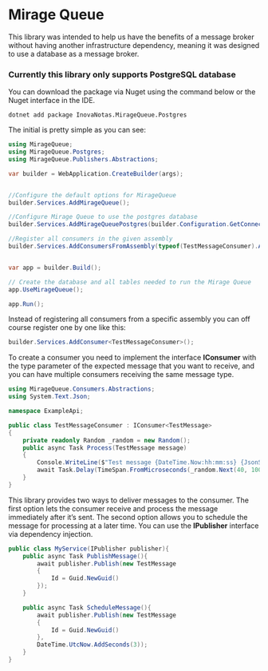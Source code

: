# Mirage Queue

This library was intended to help us have the benefits of a message broker without having another infrastructure dependency, meaning it was designed to use a database as a message broker.

###  Currently this library only supports PostgreSQL database 

You can download the package via Nuget using the command below or the Nuget interface in the IDE.

``` shell
dotnet add package InovaNotas.MirageQueue.Postgres
```

The initial is pretty simple as you can see:
``` csharp
using MirageQueue;
using MirageQueue.Postgres;
using MirageQueue.Publishers.Abstractions;

var builder = WebApplication.CreateBuilder(args);


//Configure the default options for MirageQueue
builder.Services.AddMirageQueue();

//Configure Mirage Queue to use the postgres database 
builder.Services.AddMirageQueuePostgres(builder.Configuration.GetConnectionString("DefaultConnection"));

//Register all consumers in the given assembly
builder.Services.AddConsumersFromAssembly(typeof(TestMessageConsumer).Assembly);


var app = builder.Build();

// Create the database and all tables needed to run the Mirage Queue
app.UseMirageQueue();

app.Run();
```

Instead of registering all consumers from a specific assembly you can off course register one by one like this:

``` csharp
builder.Services.AddConsumer<TestMessageConsumer>();
```

To create a consumer you need to implement the interface **IConsumer** with the type parameter of the expected message that you want to receive, and you can have multiple consumers receiving the same message type.

``` csharp
using MirageQueue.Consumers.Abstractions;
using System.Text.Json;

namespace ExampleApi;

public class TestMessageConsumer : IConsumer<TestMessage>
{
    private readonly Random _random = new Random();
    public async Task Process(TestMessage message)
    {
        Console.WriteLine($"Test message {DateTime.Now:hh:mm:ss} {JsonSerializer.Serialize(message)}");
        await Task.Delay(TimeSpan.FromMicroseconds(_random.Next(40, 100)));
    }
}
```

This library provides two ways to deliver messages to the consumer. The first option lets the consumer receive and process the message immediately after it’s sent. The second option allows you to schedule the message for processing at a later time. You can use the **IPublisher** interface via dependency injection.

``` csharp
public class MyService(IPublisher publisher){
    public async Task PublishMessage(){
        await publisher.Publish(new TestMessage
        {
            Id = Guid.NewGuid()
        });
    }

    public async Task ScheduleMessage(){
        await publisher.Publish(new TestMessage
        {
            Id = Guid.NewGuid()
        },
        DateTime.UtcNow.AddSeconds(3));
    }
}
```